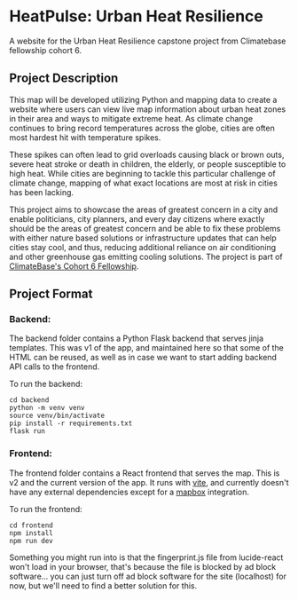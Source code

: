 # HeatPulse: Urban Heat Resilience

A website for the Urban Heat Resilience capstone project from Climatebase fellowship cohort 6.

## Project Description

This map will be developed utilizing Python and mapping data to create a website where users can view live map information about urban heat zones in their area and ways to mitigate extreme heat.
As climate change continues to bring record temperatures across the globe, cities are often most hardest hit with temperature spikes.

These spikes can often lead to grid overloads causing black or brown outs, severe heat stroke or death in children, the elderly, or people susceptible to high heat. While cities are beginning to tackle this particular challenge of climate change, mapping of what exact locations are most at risk in cities has been lacking.

This project aims to showcase the areas of greatest concern in a city and enable politicians, city planners, and every day citizens where exactly should be the areas of greatest concern and be able to fix these problems with either nature based solutions or infrastructure updates that can help cities stay cool, and thus, reducing additional reliance on air conditioning and other greenhouse gas emitting cooling solutions.
The project is part of [ClimateBase's Cohort 6 Fellowship](https://climatebase.org/fellowship).

## Project Format

### Backend:

The backend folder contains a Python Flask backend that serves jinja templates. This was v1 of the app, and maintained here so that some of the HTML can be reused, as well as in case we want to start adding backend API calls to the frontend. 

To run the backend:
```
cd backend
python -m venv venv
source venv/bin/activate
pip install -r requirements.txt
flask run
```

### Frontend:

The frontend folder contains a React frontend that serves the map. This is v2 and the current version of the app. It runs with [vite](https://vite.dev/), and currently doesn't have any external dependencies except for a [mapbox](https://www.mapbox.com/) integration.

To run the frontend:
```
cd frontend
npm install
npm run dev
```

Something you might run into is that the fingerprint.js file from lucide-react won't load in your browser, that's because the file is blocked by ad block software... you can just turn off ad block software for the site (localhost) for now, but we'll need to find a better solution for this.
